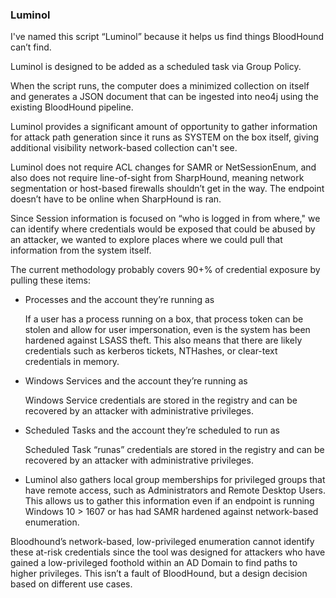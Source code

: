 ### Luminol

I've named this script “Luminol” because it helps us find things BloodHound can’t find. 

Luminol is designed to be added as a scheduled task via Group Policy. 

When the script runs, the computer does a minimized collection on itself and generates a JSON document that can be ingested into neo4j using the existing BloodHound pipeline. 

Luminol provides a significant amount of opportunity to gather information for attack path generation since it runs as SYSTEM on the box itself, giving additional visibility network-based collection can't see. 

Luminol does not require ACL changes for SAMR or NetSessionEnum, and also does not require line-of-sight from SharpHound, meaning network segmentation or host-based firewalls shouldn’t get in the way. The endpoint doesn’t have to be online when SharpHound is ran.

Since Session information is focused on “who is logged in from where," we can identify where credentials would be exposed that could be abused by an attacker, we wanted to explore places where we could pull that information from the system itself. 

The current methodology probably covers 90+% of credential exposure by pulling these items:
* Processes and the account they’re running as

   If a user has a process running on a box, that process token can be stolen and allow for user impersonation, even is the system has been hardened against LSASS theft. This also means that there are likely credentials such as kerberos tickets, NTHashes, or clear-text credentials in memory. 
* Windows Services and the account they’re running as

   Windows Service credentials are stored in the registry and can be recovered by an attacker with administrative privileges. 
* Scheduled Tasks and the account they’re scheduled to run as

   Scheduled Task “runas” credentials are stored in the registry and can be recovered by an attacker with administrative privileges.
* Luminol also gathers local group memberships for privileged groups that have remote access, such as Administrators and Remote Desktop Users. This allows us to gather this information even if an endpoint is running Windows 10 > 1607 or has had SAMR hardened against network-based enumeration. 
 
 
Bloodhound’s network-based, low-privileged enumeration cannot identify these at-risk credentials since the tool was designed for attackers who have gained a low-privileged foothold within an AD Domain to find paths to higher privileges. This isn’t a fault of BloodHound, but a design decision based on different use cases.
